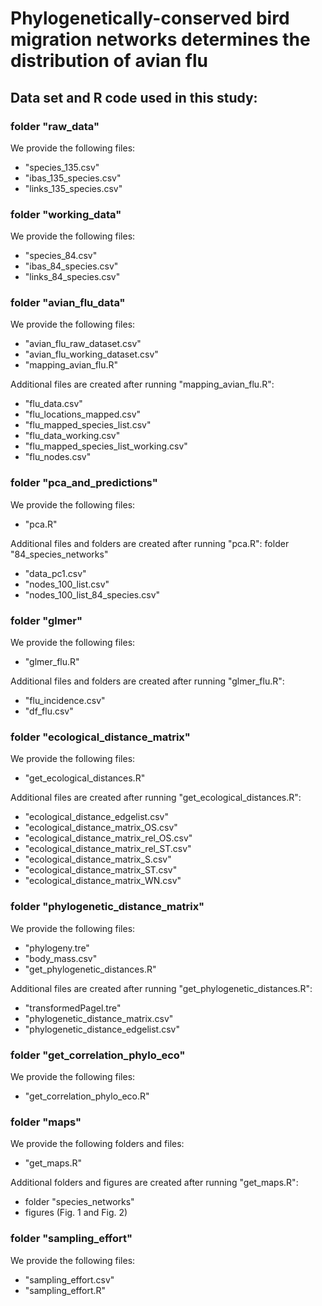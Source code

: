 # **Phylogenetically-conserved bird migration networks determines the distribution of avian flu**

## Data set and R code used in this study: 

### folder "raw_data"
We provide the following files:
* "species_135.csv"
* "ibas_135_species.csv"
* "links_135_species.csv"


### folder "working_data"
We provide the following files:
* "species_84.csv"
* "ibas_84_species.csv"
* "links_84_species.csv"


### folder "avian_flu_data"
We provide the following files:
* "avian_flu_raw_dataset.csv"
* "avian_flu_working_dataset.csv"
* "mapping_avian_flu.R"

Additional files are created after running "mapping_avian_flu.R":
* "flu_data.csv"
* "flu_locations_mapped.csv"
* "flu_mapped_species_list.csv"
* "flu_data_working.csv"
* "flu_mapped_species_list_working.csv"
* "flu_nodes.csv"


### folder "pca_and_predictions"
We provide the following files:
* "pca.R"
 
Additional files and folders are created after running "pca.R":
folder "84_species_networks"
* "data_pc1.csv"
* "nodes_100_list.csv"
* "nodes_100_list_84_species.csv"


### folder "glmer"
We provide the following files:
* "glmer_flu.R"

Additional files and folders are created after running "glmer_flu.R":
* "flu_incidence.csv"
* "df_flu.csv"


### folder "ecological_distance_matrix"
We provide the following files:
* "get_ecological_distances.R"

Additional files are created after running "get_ecological_distances.R":
* "ecological_distance_edgelist.csv"
* "ecological_distance_matrix_OS.csv"
* "ecological_distance_matrix_rel_OS.csv"
* "ecological_distance_matrix_rel_ST.csv"
* "ecological_distance_matrix_S.csv"
* "ecological_distance_matrix_ST.csv"
* "ecological_distance_matrix_WN.csv"


### folder "phylogenetic_distance_matrix"
We provide the following files:
* "phylogeny.tre"
* "body_mass.csv"
* "get_phylogenetic_distances.R"

Additional files are created after running "get_phylogenetic_distances.R":
* "transformedPagel.tre"
* "phylogenetic_distance_matrix.csv"
* "phylogenetic_distance_edgelist.csv"


### folder "get_correlation_phylo_eco"
We provide the following files:
* "get_correlation_phylo_eco.R"


### folder "maps"
We provide the following folders and files:
* "get_maps.R"

Additional folders and figures are created after running "get_maps.R":
* folder "species_networks"
* figures (Fig. 1 and Fig. 2)


### folder "sampling_effort"
We provide the following files:
* "sampling_effort.csv"
* "sampling_effort.R"
